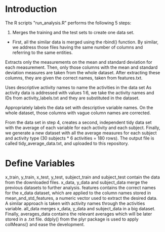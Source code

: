 # Introduction

The R scripts "run_analysis.R" performs the following 5 steps:

1. Merges the training and the test sets to create one data set.
* First, all the similar data is merged using the rbind() function. By similar, we address those files having the same number of columns and referring to the same entities.

Extracts only the measurements on the mean and standard deviation for each measurement.
Then, only those columns with the mean and standard deviation measures are taken from the whole dataset. After extracting these columns, they are given the correct names, taken from features.txt.

Uses descriptive activity names to name the activities in the data set
As activity data is addressed with values 1:6, we take the activity names and IDs from activity_labels.txt and they are substituted in the dataset.

Appropriately labels the data set with descriptive variable names.
On the whole dataset, those columns with vague column names are corrected.

From the data set in step 4, creates a second, independent tidy data set with the average of each variable for each activity and each subject.
Finally, we generate a new dataset with all the average measures for each subject and activity type (30 subjects * 6 activities = 180 rows). The output file is called tidy_average_data.txt, and uploaded to this repository.

# Define Variables

x_train, y_train, x_test, y_test, subject_train and subject_test contain the data from the downloaded files.
x_data, y_data and subject_data merge the previous datasets to further analysis.
features contains the correct names for the x_data dataset, which are applied to the column names stored in mean_and_std_features, a numeric vector used to extract the desired data.
A similar approach is taken with activity names through the activities variable.
all_data merges x_data, y_data and subject_data in a big dataset.
Finally, averages_data contains the relevant averages which will be later stored in a .txt file. ddply() from the plyr package is used to apply colMeans() and ease the development.
